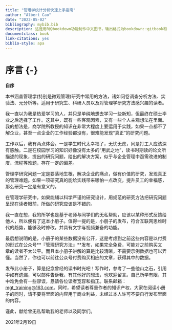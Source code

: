 ```yaml
---
title: "管理学统计分析快速上手指南"
author: "Albert Cao"
date: "2022-05-02"
bibliography: mybib.bib
description: 这是用R的bookdown功能制作中文图书，输出格式为bookdown::gitbook和bookdown::pdf_book.
documentclass: book
link-citations: yes
biblio-style: apa
---
```




# 序言 {-}

**自序**

本书涵盖管理学(特别是微观管理)研究中常用的方法，诸如问卷调查分析方法、实验法、元分析等。适用于研究生、科研人员以及对管理学研究方法感兴趣的读者。

我一直以为我是热爱学习的人，并只是单纯地想去学习一些新知，但最终在硕士毕业之后选择了工作。这其中，既有一些客观因素，又有一些个人主观想法在里面。我的想法是，商学院所教授的知识在非常大程度上要运用于实践，如果一点都不了解企业，甚至一点企业的工作经验都没有，很难能发现“真正”的研究问题。

工作以后，我有两点体会。一是学生时代太幸福了，无忧无虑，同是打工人应该深有感触。二是在校园学习的知识好像没有太多的“用武之地”，读书时期读的论文所描述的现象，提出的研究问题，给出的解决方案，似乎与企业管理中亟需改进的制度、流程等难题，存在一定的偏差。

管理学研究问题一定是要落地生根，解决企业的痛点，做有价值的研究，发现真正的管理难题。如果一项研究真的能给实践带来哪怕一点改变，提升员工的幸福感，那么研究一定是有意义的。

在管理学研究中，如果能辅以科学严谨的研究设计，用规范的研究方法把研究问题呈现在读者眼前，所做的研究应该是不错的。

我一直在想，我的所学也是基于老师与同学们的无私帮助，应该以某种形式反馈给他人，所以便有了这本小册子。值得一提的是，小册子的发布，符合互联网思维时代的趋势，能够及时修改，并具有文字与视频兼备的功能。

最后想说明的是，小册子的某些数据没有公开，这是考虑到之前这些内容是以付费的形式在公众号**『管理研究方法』**发布，如果完全免费，可能对之前购买文章的读者不太公平。而且本小册子讲解的算是比较清晰，不需要示例数据也可以弄懂。当然了，你也可以前往公众号付费购买相应的文章，获得其中的数据。

发布此小册子，算是纪念曾经的读书时光吧！写作时，参考了一些他山之石，引用中如有遗漏，可以邮件告诉我，有其他好的想法，也欢迎留言。自己所学有限，其中难免会有一些谬误，恳请各位读者宽容和指正。联系邮箱：mgt_training@163.com。同时，希望读者尊重作者的知识产权，大家在阅读小册子的同时，请不要将里面的内容用于商业利益，未经过本人许可不要自行发布里面的内容。

谨此，献给曾无私帮助我的老师以及同学们。

2021年2月19日
